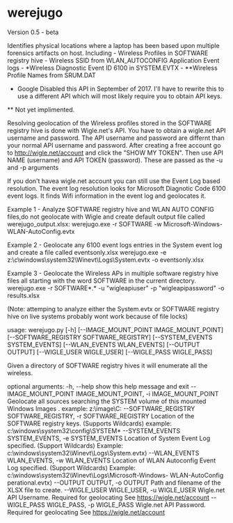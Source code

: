 # werejugo

Version 0.5 - beta

Identifies physical locations where a laptop has been based upon multiple forensics artifacts on host. Including
    - Wireless Profiles in SOFTWARE registry hive
    - Wireless SSID from WLAN_AUTOCONFIG Application Event logs
    - *Wireless Diagnostic Event ID 6100 in SYSTEM.EVTX 
    - **Wireless Profile Names from SRUM.DAT

* Google Disabled this API in September of 2017.  I'll have to rewrite this to use a different API which will most likely require you to obtain API keys.

** Not yet implimented.

Resolving geolocation of the Wireless profiles stored in the SOFTWARE registry hive is done with Wigle.net's API.  You have to obtain a wigle.net API username and password.   The API username and password are differnt than your normal API username and password.   After creating a free account go to http://wigle.net/account and click the "SHOW MY TOKEN".  Then use API NAME (username) and API TOKEN (password).  These are passed as the -u and -p arguments

If you don't havea wigle.net account you can still use the Event Log based resolution.  The event log resolution looks for Microsoft Diagnotic Code 6100 event logs.  It finds Wifi information in the event log and geolocates it.

Example 1 - Analyze SOFTWARE registry hive and WLAN AUTO CONFIG files,do not geolocate with Wigle and create default output file called werejugo_output.xlsx: 
werejugo.exe -r SOFTWARE -w Microsoft-Windows-WLAN-AutoConfig.evtx 

Example 2 - Geolocate any 6100 event logs entries in the System event log and create a file called eventsonly.xlsx
werejugo.exe -e z:\c\windows\system32\Winevt\Logs\System.evtx -o eventsonly.xlsx

Example 3 - Geolocate the Wireless APs in multiple software registry hive files all starting with the word SOFTWARE in the current directory.
werejugo.exe -r SOFTWARE*.* -u "wigleapiuser" -p "wigleapipassword" -o results.xlsx

(Note: attemping to analyze either the System.evtx or SOFTWARE registry hive on live systems probably wont work because of file locks)


usage: werejugo.py [-h] [--IMAGE_MOUNT_POINT IMAGE_MOUNT_POINT]
                    [--SOFTWARE_REGISTRY SOFTWARE_REGISTRY]
                    [--SYSTEM_EVENTS SYSTEM_EVENTS]
                    [--WLAN_EVENTS WLAN_EVENTS] [--OUTPUT OUTPUT]
                    [--WIGLE_USER WIGLE_USER] [--WIGLE_PASS WIGLE_PASS]

Given a directory of SOFTWARE registry hives it will enumerate all the
wireless.

optional arguments:
  -h, --help            show this help message and exit
  --IMAGE_MOUNT_POINT IMAGE_MOUNT_POINT, -i IMAGE_MOUNT_POINT
                        Geolocate all sources searching the SYSTEM volume of
                        this mounted Windows Images . example: z:\image\C:
  --SOFTWARE_REGISTRY SOFTWARE_REGISTRY, -r SOFTWARE_REGISTRY
                        Location of the SOFTWARE registry keys. (Supports
                        Wildcards) example: c:\windows\system32\config\SYSTEM*
  --SYSTEM_EVENTS SYSTEM_EVENTS, -e SYSTEM_EVENTS
                        Location of System Event Log specified. (Support
                        Wildcards) Example:
                        c:\windows\system32\Winevt\Logs\System.evtx)
  --WLAN_EVENTS WLAN_EVENTS, -w WLAN_EVENTS
                        Location of WLAN Autoconfig Event Log specified.
                        (Support Wildcards) Example:
                        c:\windows\system32\Winevt\Logs\Microsoft-Windows-
                        WLAN-AutoConfig perational.evtx)
  --OUTPUT OUTPUT, -o OUTPUT
                        Path and filename of the XLSX file to create.
  --WIGLE_USER WIGLE_USER, -u WIGLE_USER
                        Wigle.net API Username. Required for geolocating See
                        https://wigle.net/account
  --WIGLE_PASS WIGLE_PASS, -p WIGLE_PASS
                        Wigle.net API Password. Required for geolocating See
                        https://wigle.net/account